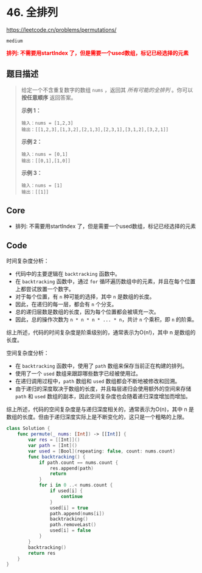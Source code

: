 # 46. 全排列

https://leetcode.cn/problems/permutations/

`medium`

**<font color=red>排列: 不需要用startIndex 了，但是需要一个used数组，标记已经选择的元素</font>**

## 题目描述

> 给定一个不含重复数字的数组 `nums` ，返回其 *所有可能的全排列* 。你可以 **按任意顺序** 返回答案。
>
>  
>
> **示例 1：**
>
> ```
> 输入：nums = [1,2,3]
> 输出：[[1,2,3],[1,3,2],[2,1,3],[2,3,1],[3,1,2],[3,2,1]]
> ```
>
> **示例 2：**
>
> ```
> 输入：nums = [0,1]
> 输出：[[0,1],[1,0]]
> ```
>
> **示例 3：**
>
> ```
> 输入：nums = [1]
> 输出：[[1]]
> ```



## Core

- 排列: 不需要用startIndex 了，但是需要一个used数组，标记已经选择的元素



## Code

时间复杂度分析：

- 代码中的主要逻辑在 `backtracking` 函数中。
- 在 `backtracking` 函数中，通过 `for` 循环遍历数组中的元素，并且在每个位置上都尝试放置一个数字。
- 对于每个位置，有 `n` 种可能的选择，其中 `n` 是数组的长度。
- 因此，在递归的每一层，都会有 `n` 个分支。
- 总的递归层数是数组的长度，因为每个位置都会被填充一次。
- 因此，总的操作次数为 `n * n * n * ... * n`，共计 `n` 个乘积，即 `n` 的阶乘。

综上所述，代码的时间复杂度是阶乘级别的，通常表示为O(n!)，其中 n 是数组的长度。

空间复杂度分析：

- 在 `backtracking` 函数中，使用了 `path` 数组来保存当前正在构建的排列。
- 使用了一个 `used` 数组来跟踪哪些数字已经被使用过。
- 在递归调用过程中，`path` 数组和 `used` 数组都会不断地被修改和回溯。
- 由于递归的深度取决于数组的长度，并且每层递归会使用额外的空间来存储 `path` 和 `used` 数组的副本，因此空间复杂度也会随着递归深度增加而增加。

综上所述，代码的空间复杂度是与递归深度相关的，通常表示为O(n)，其中 n 是数组的长度。但由于递归深度实际上是不断变化的，这只是一个粗略的上限。

```swift
class Solution {
    func permute(_ nums: [Int]) -> [[Int]] {
        var res = [[Int]]()
        var path = [Int]()
        var used = [Bool](repeating: false, count: nums.count)
        func backtracking() {
            if path.count == nums.count {
                res.append(path)
                return 
            }
            for i in 0 ..< nums.count {
                if used[i] {
                    continue
                }
                used[i] = true
                path.append(nums[i])
                backtracking()
                path.removeLast()
                used[i] = false
            }
        }
        backtracking()
        return res
    }
}
```

